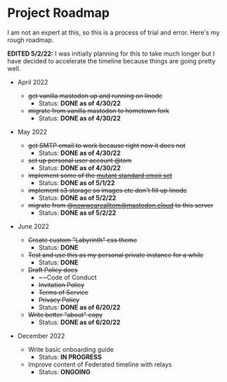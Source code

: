 Project Roadmap
===============

I am not an expert at this, so this is a process of trial and error.
Here's my rough roadmap.

**EDITED 5/2/22:** I was initially planning for this to take much longer but I
have decided to accelerate the timeline because things are going pretty well.

* April 2022
  * ~~get vanilla mastodon up and running on linode~~
    * Status: **DONE as of 4/30/22**
  * ~~migrate from vanilla mastodon to hometown fork~~
    * Status: **DONE as of 4/30/22**

* May 2022
  * ~~get SMTP email to work because right now it does not~~
    * Status: **DONE as of 4/30/22**
  * ~~set up personal user account @tom~~
    * Status: **DONE as of 4/30/22**
  * ~~implement some of the [mutant standard emoji set](https://mutant.tech)~~
    * Status: **DONE as of 5/1/22**
  * ~~implement s3 storage so images etc don't fill up linode~~
    * Status: **DONE as of 5/2/22**
  * ~~migrate from @nowwearealltom@mastodon.cloud to this server~~
    * Status: **DONE as of 5/2/22**

* June 2022
  * ~~Create custom "Labyrinth" css theme~~
    * Status: **DONE**
  * ~~Test and use this as my personal private instance for a while~~
    * Status: **DONE**
  * ~~Draft Policy docs~~
    * ~~Code of Conduct
    * ~~Invitation Policy~~
    * ~~Terms of Service~~
    * ~~Privacy Policy~~
    * Status: **DONE as of 6/20/22**
  * ~~Write better "about" copy~~
    * Status: **DONE as of 6/20/22**
  
* December 2022
  * Write basic onboarding guide
	  * Status: **IN PROGRESS**
  * Improve content of Federated timeline with relays
	  * Status: **ONGOING**